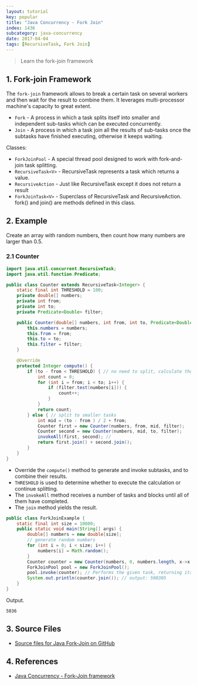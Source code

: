 ```yaml
---
layout: tutorial
key: popular
title: "Java Concurrency - Fork Join"
index: 1436
subcategory: java-concurrency
date: 2017-04-04
tags: [RecursiveTask, Fork Join]
---
```


> Learn the fork-join framework

## 1. Fork-join Framework
The `fork-join` framework allows to break a certain task on several workers and then wait for the result to combine them. It leverages multi-processor machine's capacity to great extent.
* `Fork` - A process in which a task splits itself into smaller and independent sub-tasks which can be executed concurrently.
* `Join` - A process in which a task join all the results of sub-tasks once the subtasks have finished executing, otherwise it keeps waiting.

Classes:
* `ForkJoinPool` - A special thread pool designed to work with fork-and-join task splitting.
* `RecursiveTask<V>` - RecursiveTask represents a task which returns a value.
* `RecursiveAction` - Just like RecursiveTask except it does not return a result
* `ForkJoinTask<V>` - Superclass of RecursiveTask<V> and RecursiveAction. fork() and join() are methods defined in this class.

## 2. Example
Create an array with random numbers, then count how many numbers are larger than 0.5.

### 2.1 Counter
```java
import java.util.concurrent.RecursiveTask;
import java.util.function.Predicate;

public class Counter extends RecursiveTask<Integer> {
    static final int THRESHOLD = 100;
    private double[] numbers;
    private int from;
    private int to;
    private Predicate<Double> filter;

    public Counter(double[] numbers, int from, int to, Predicate<Double> filter) {
        this.numbers = numbers;
        this.from = from;
        this.to = to;
        this.filter = filter;
    }

    @Override
    protected Integer compute() {
        if (to - from < THRESHOLD) { // no need to split, calculate the result
            int count = 0;
            for (int i = from; i < to; i++) {
                if (filter.test(numbers[i])) {
                    count++;
                }
            }
            return count;
        } else { // split to smaller tasks
            int mid = (to - from ) / 2 + from;
            Counter first = new Counter(numbers, from, mid, filter);
            Counter second = new Counter(numbers, mid, to, filter);
            invokeAll(first, second); //
            return first.join() + second.join();
        }
    }
}
```
* Override the `compute()` method to generate and invoke subtasks, and to combine their results.
* `THRESHOLD` is used to determine whether to execute the calculation or continue splitting.
* The `invokeAll` method receives a number of tasks and blocks until all of them have completed.
* The `join` method yields the result.

```java
public class ForkJoinExample {
    static final int size = 10000;
    public static void main(String[] args) {
        double[] numbers = new double[size];
        // generate random numbers
        for (int i = 0; i < size; i++) {
            numbers[i] = Math.random();
        }
        Counter counter = new Counter(numbers, 0, numbers.length, x->x > 0.5);
        ForkJoinPool pool = new ForkJoinPool();
        pool.invoke(counter); // Performs the given task, returning its result upon completion.
        System.out.println(counter.join()); // output: 500305
    }
}
```
Output.
```raw
5036
```

## 3. Source Files
* [Source files for Java Fork-Join on GitHub](https://github.com/jojozhuang/java-programming/tree/master/java-concurrency-forkjoin)

## 4. References
* [Java Concurrency - Fork-Join framework](https://www.tutorialspoint.com/java_concurrency/concurrency_fork_join)

